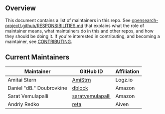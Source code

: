 ## Overview

This document contains a list of maintainers in this repo. See [opensearch-project/.github/RESPONSIBILITIES.md](https://github.com/opensearch-project/.github/blob/main/RESPONSIBILITIES.md#maintainer-responsibilities) that explains what the role of maintainer means, what maintainers do in this and other repos, and how they should be doing it. If you're interested in contributing, and becoming a maintainer, see [CONTRIBUTING](CONTRIBUTING.md).

## Current Maintainers

| Maintainer               | GitHub ID                                               | Affiliation |
| ------------------------ | ------------------------------------------------------- | ----------- |
| Amitai Stern             | [AmiStrn](https://github.com/AmiStrn)                   | Logz.io     |
| Daniel "dB." Doubrovkine | [dblock](https://github.com/dblock)                     | Amazon      |
| Sarat Vemulapalli        | [saratvemulapalli](https://github.com/saratvemulapalli) | Amazon      |
| Andriy Redko             | [reta](https://github.com/reta)                         | Aiven       |
